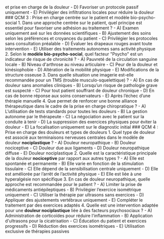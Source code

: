 et prise en charge de la douleur - D) Favoriser un protocole passif uniquement - E) Privilégier des infiltrations locales pour réduire la douleur ### QCM 3 : Prise en charge centrée sur le patient et modèle bio-psycho-social 1. Dans une approche centrée sur le patient, quel principe est essentiel pour favoriser une adhésion au traitement ? - A) Examen uniquement axé sur les données scientifiques - B) Ajustement des soins selon les préférences et croyances du patient - C) Privilégier les protocoles sans consultation préalable - D) Évaluer les drapeaux rouges avant toute intervention - E) Utiliser des traitements autonomes sans activité physique 2. Selon le **modèle bio-psycho-social**, quel facteur "Psycho" est un indicateur de risque de chronicité ? - A) Pauvreté de la circulation sanguine locale - B) Niveau d'arthrose au niveau articulaire - C) Peur de la douleur et kinésiophobie - D) Altération de la mobilité physique - E) Modifications de la structure osseuse 3. Dans quelle situation une imagerie est-elle recommandée pour un TMS (trouble musculo-squelettique) ? - A) En cas de douleur sans anomalies cliniques - B) Lorsqu’un risque de pathologie grave est suspecté - C) Pour tout patient souffrant de douleur chronique - D) En cas de bonne réponse aux soins conservateurs - E) Après l’échec d’une thérapie manuelle 4. Que permet de renforcer une bonne alliance thérapeutique dans le cadre de la prise en charge chiropratique ? - A) L’utilisation de tests standards pour toutes les douleurs - B) La gestion autonome par le thérapeute - C) La négociation avec le patient sur la conduite à tenir - D) La suppression des exercices physiques pour éviter la douleur - E) La focalisation uniquement sur le diagnostic initial ### QCM 4 : Prise en charge des douleurs et types de douleurs 1. Quel type de douleur est associé aux terminaisons nerveuses centrales dans le modèle de douleur **nociplastique** ? - A) Douleur neuropathique - B) Douleur nociceptive - C) Douleur due aux ligaments - D) Douleur neuropathique diffuse - E) Douleur nociplastique 2. Quelle est la caractéristique principale de la douleur **nociceptive** par rapport aux autres types ? - A) Elle est spontanée et permanente - B) Elle varie en fonction de la stimulation tissulaire - C) Elle dépend de la sensibilisation centrale uniquement - D) Elle est améliorée par l’arrêt de l’activité physique - E) Elle est liée à une hyperalgésie non spécifique 3. En cas de douleur neuropathique, quelle approche est recommandée pour le patient ? - A) Limiter la prise de médicaments antiépileptiques - B) Privilégier l’exercice isométrique uniquement - C) Utiliser la thérapie par ultrasons sans exercices - D) Appliquer des ajustements vertébraux uniquement - E) Compléter le traitement par des exercices adaptés 4. Quelle est une intervention adaptée pour une **douleur nociplastique** liée à des facteurs psychosociaux ? - A) Administration de corticoïdes pour réduire l'inflammation - B) Application d'ultrasons pour la cicatrisation - C) Éducation du patient et exercices progressifs - D) Réduction des exercices isométriques - E) Utilisation exclusive de thérapies passives